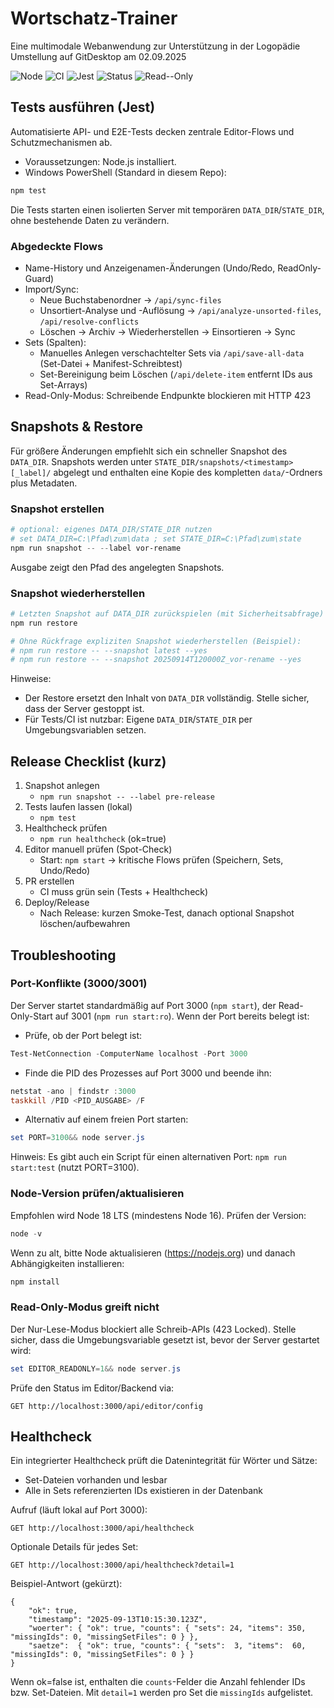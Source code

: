 # Wortschatz-Trainer
Eine multimodale Webanwendung zur Unterstützung in der Logopädie 
Umstellung auf GitDesktop am 02.09.2025

![Node](https://img.shields.io/badge/node-%3E%3D16-brightgreen)
![CI](https://github.com/LogopaedieApel/Wortschatz-Trainer/actions/workflows/ci.yml/badge.svg)
![Jest](https://img.shields.io/badge/tests-jest-informational)
![Status](https://img.shields.io/badge/status-active-blue)
![Read--Only](https://img.shields.io/badge/editor-read--only%20guard-success)

## Tests ausführen (Jest)

Automatisierte API- und E2E-Tests decken zentrale Editor-Flows und Schutzmechanismen ab.

- Voraussetzungen: Node.js installiert.
- Windows PowerShell (Standard in diesem Repo):

```powershell
npm test
```

Die Tests starten einen isolierten Server mit temporären `DATA_DIR`/`STATE_DIR`, ohne bestehende Daten zu verändern.

### Abgedeckte Flows

- Name-History und Anzeigenamen-Änderungen (Undo/Redo, ReadOnly-Guard)
- Import/Sync:
	- Neue Buchstabenordner -> `/api/sync-files`
	- Unsortiert-Analyse und -Auflösung -> `/api/analyze-unsorted-files`, `/api/resolve-conflicts`
	- Löschen -> Archiv -> Wiederherstellen -> Einsortieren -> Sync
- Sets (Spalten):
	- Manuelles Anlegen verschachtelter Sets via `/api/save-all-data` (Set-Datei + Manifest-Schreibtest)
	- Set-Bereinigung beim Löschen (`/api/delete-item` entfernt IDs aus Set-Arrays)
- Read-Only-Modus: Schreibende Endpunkte blockieren mit HTTP 423

## Snapshots & Restore

Für größere Änderungen empfiehlt sich ein schneller Snapshot des `DATA_DIR`. Snapshots werden unter `STATE_DIR/snapshots/<timestamp>[_label]/` abgelegt und enthalten eine Kopie des kompletten `data/`-Ordners plus Metadaten.

### Snapshot erstellen

```powershell
# optional: eigenes DATA_DIR/STATE_DIR nutzen
# set DATA_DIR=C:\Pfad\zum\data ; set STATE_DIR=C:\Pfad\zum\state
npm run snapshot -- --label vor-rename
```

Ausgabe zeigt den Pfad des angelegten Snapshots.

### Snapshot wiederherstellen

```powershell
# Letzten Snapshot auf DATA_DIR zurückspielen (mit Sicherheitsabfrage)
npm run restore

# Ohne Rückfrage expliziten Snapshot wiederherstellen (Beispiel):
# npm run restore -- --snapshot latest --yes
# npm run restore -- --snapshot 20250914T120000Z_vor-rename --yes
```

Hinweise:

- Der Restore ersetzt den Inhalt von `DATA_DIR` vollständig. Stelle sicher, dass der Server gestoppt ist.
- Für Tests/CI ist nutzbar: Eigene `DATA_DIR`/`STATE_DIR` per Umgebungsvariablen setzen.

## Release Checklist (kurz)

1) Snapshot anlegen
	- `npm run snapshot -- --label pre-release`
2) Tests laufen lassen (lokal)
	- `npm test`
3) Healthcheck prüfen
	- `npm run healthcheck` (ok=true)
4) Editor manuell prüfen (Spot-Check)
	- Start: `npm start` → kritische Flows prüfen (Speichern, Sets, Undo/Redo)
5) PR erstellen
	- CI muss grün sein (Tests + Healthcheck)
6) Deploy/Release
	- Nach Release: kurzen Smoke-Test, danach optional Snapshot löschen/aufbewahren

## Troubleshooting

### Port-Konflikte (3000/3001)

Der Server startet standardmäßig auf Port 3000 (`npm start`), der Read-Only-Start auf 3001 (`npm run start:ro`). Wenn der Port bereits belegt ist:

- Prüfe, ob der Port belegt ist:

```powershell
Test-NetConnection -ComputerName localhost -Port 3000
```

- Finde die PID des Prozesses auf Port 3000 und beende ihn:

```powershell
netstat -ano | findstr :3000
taskkill /PID <PID_AUSGABE> /F
```

- Alternativ auf einem freien Port starten:

```powershell
set PORT=3100&& node server.js
```

Hinweis: Es gibt auch ein Script für einen alternativen Port: `npm run start:test` (nutzt PORT=3100).

### Node-Version prüfen/aktualisieren

Empfohlen wird Node 18 LTS (mindestens Node 16). Prüfen der Version:

```powershell
node -v
```

Wenn zu alt, bitte Node aktualisieren (https://nodejs.org) und danach Abhängigkeiten installieren:

```powershell
npm install
```

### Read-Only-Modus greift nicht

Der Nur-Lese-Modus blockiert alle Schreib-APIs (423 Locked). Stelle sicher, dass die Umgebungsvariable gesetzt ist, bevor der Server gestartet wird:

```powershell
set EDITOR_READONLY=1&& node server.js
```

Prüfe den Status im Editor/Backend via:

```
GET http://localhost:3000/api/editor/config
```

## Healthcheck

Ein integrierter Healthcheck prüft die Datenintegrität für Wörter und Sätze:

- Set-Dateien vorhanden und lesbar
- Alle in Sets referenzierten IDs existieren in der Datenbank

Aufruf (läuft lokal auf Port 3000):

```
GET http://localhost:3000/api/healthcheck
```

Optionale Details für jedes Set:

```
GET http://localhost:3000/api/healthcheck?detail=1
```

Beispiel-Antwort (gekürzt):

```
{
	"ok": true,
	"timestamp": "2025-09-13T10:15:30.123Z",
	"woerter": { "ok": true, "counts": { "sets": 24, "items": 350, "missingIds": 0, "missingSetFiles": 0 } },
	"saetze":  { "ok": true, "counts": { "sets":  3, "items":  60, "missingIds": 0, "missingSetFiles": 0 } }
}
```

Wenn ok=false ist, enthalten die `counts`-Felder die Anzahl fehlender IDs bzw. Set-Dateien. Mit `detail=1` werden pro Set die `missingIds` aufgelistet.

